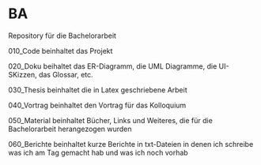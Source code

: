 # BA
Repository für die Bachelorarbeit

010_Code beinhaltet das Projekt 

020_Doku beihaltet das ER-Diagramm, die UML Diagramme, die UI-SKizzen, das Glossar, etc.

030_Thesis beinhaltet die in Latex geschriebene Arbeit

040_Vortrag beinhaltet den Vortrag für das Kolloquium

050_Material beinhaltet Bücher, Links und Weiteres, die für die Bachelorarbeit herangezogen wurden

060_Berichte beinhaltet kurze Berichte in txt-Dateien in denen ich schreibe was ich am Tag gemacht hab und was ich noch vorhab
